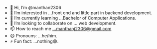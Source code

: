 - 👋 Hi, I’m @manthan2306
- 👀 I’m interested in ...front end and little part in backend development.
- 🌱 I’m currently learning ...Bachelor of Computer Applications.
- 💞️ I’m looking to collaborate on ... web development.
- 📫 How to reach me ...manthanj2306@gmail.com
- 😄 Pronouns: ...he/him.
- ⚡ Fun fact: ...nothing😅.

<!---
manthan2306/manthan2306 is a ✨ special ✨ repository because its `README.md` (this file) appears on your GitHub profile.
You can click the Preview link to take a look at your changes.
--->
